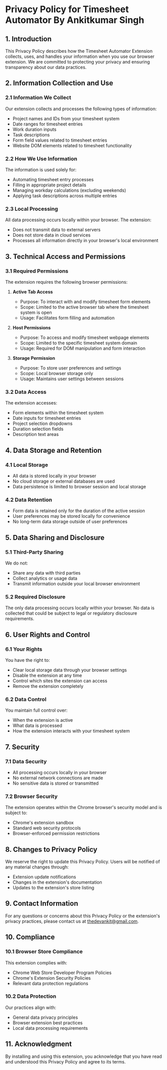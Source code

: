 # Privacy Policy for Timesheet Automator By Ankitkumar Singh


## 1. Introduction
This Privacy Policy describes how the Timesheet Automator Extension collects, uses, and handles your information when you use our browser extension. We are committed to protecting your privacy and ensuring transparency about our data practices.

## 2. Information Collection and Use

### 2.1 Information We Collect
Our extension collects and processes the following types of information:

- Project names and IDs from your timesheet system
- Date ranges for timesheet entries
- Work duration inputs
- Task descriptions
- Form field values related to timesheet entries
- Website DOM elements related to timesheet functionality

### 2.2 How We Use Information
The information is used solely for:
- Automating timesheet entry processes
- Filling in appropriate project details
- Managing workday calculations (excluding weekends)
- Applying task descriptions across multiple entries

### 2.3 Local Processing
All data processing occurs locally within your browser. The extension:
- Does not transmit data to external servers
- Does not store data in cloud services
- Processes all information directly in your browser's local environment

## 3. Technical Access and Permissions

### 3.1 Required Permissions
The extension requires the following browser permissions:

1. **Active Tab Access**
   - Purpose: To interact with and modify timesheet form elements
   - Scope: Limited to the active browser tab where the timesheet system is open
   - Usage: Facilitates form filling and automation

2. **Host Permissions**
   - Purpose: To access and modify timesheet webpage elements
   - Scope: Limited to the specific timesheet system domain
   - Usage: Required for DOM manipulation and form interaction

3. **Storage Permission**
   - Purpose: To store user preferences and settings
   - Scope: Local browser storage only
   - Usage: Maintains user settings between sessions

### 3.2 Data Access
The extension accesses:
- Form elements within the timesheet system
- Date inputs for timesheet entries
- Project selection dropdowns
- Duration selection fields
- Description text areas

## 4. Data Storage and Retention

### 4.1 Local Storage
- All data is stored locally in your browser
- No cloud storage or external databases are used
- Data persistence is limited to browser session and local storage

### 4.2 Data Retention
- Form data is retained only for the duration of the active session
- User preferences may be stored locally for convenience
- No long-term data storage outside of user preferences

## 5. Data Sharing and Disclosure

### 5.1 Third-Party Sharing
We do not:
- Share any data with third parties
- Collect analytics or usage data
- Transmit information outside your local browser environment

### 5.2 Required Disclosure
The only data processing occurs locally within your browser. No data is collected that could be subject to legal or regulatory disclosure requirements.

## 6. User Rights and Control

### 6.1 Your Rights
You have the right to:
- Clear local storage data through your browser settings
- Disable the extension at any time
- Control which sites the extension can access
- Remove the extension completely

### 6.2 Data Control
You maintain full control over:
- When the extension is active
- What data is processed
- How the extension interacts with your timesheet system

## 7. Security

### 7.1 Data Security
- All processing occurs locally in your browser
- No external network connections are made
- No sensitive data is stored or transmitted

### 7.2 Browser Security
The extension operates within the Chrome browser's security model and is subject to:
- Chrome's extension sandbox
- Standard web security protocols
- Browser-enforced permission restrictions

## 8. Changes to Privacy Policy
We reserve the right to update this Privacy Policy. Users will be notified of any material changes through:
- Extension update notifications
- Changes in the extension's documentation
- Updates to the extension's store listing

## 9. Contact Information
For any questions or concerns about this Privacy Policy or the extension's privacy practices, please contact us at thedevankit@gmail.com.

## 10. Compliance

### 10.1 Browser Store Compliance
This extension complies with:
- Chrome Web Store Developer Program Policies
- Chrome's Extension Security Policies
- Relevant data protection regulations

### 10.2 Data Protection
Our practices align with:
- General data privacy principles
- Browser extension best practices
- Local data processing requirements

## 11. Acknowledgment
By installing and using this extension, you acknowledge that you have read and understood this Privacy Policy and agree to its terms.
